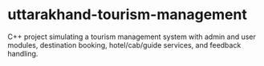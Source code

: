 # uttarakhand-tourism-management
C++ project simulating a tourism management system with admin and user modules, destination booking, hotel/cab/guide services, and feedback handling.
